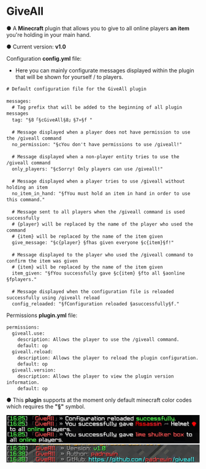 # GiveAll

● A **Minecraft** plugin that allows you to give to all online players **an item** you're holding in your main hand.

● Current version: **v1.0** 

Configuration **config.yml** file:
- Here you can mainly configurate messages displayed within the plugin that will be shown for yourself / to players.
```
# Default configuration file for the GiveAll plugin

messages:
  # Tag prefix that will be added to the beginning of all plugin messages
  tag: "§8「§cGiveAll§8」§7»§f "

  # Message displayed when a player does not have permission to use the /giveall command
  no_permission: "§cYou don't have permissions to use /giveall!"

  # Message displayed when a non-player entity tries to use the /giveall command
  only_players: "§cSorry! Only players can use /giveall!"

  # Message displayed when a player tries to use /giveall without holding an item
  no_item_in_hand: "§fYou must hold an item in hand in order to use this command."

  # Message sent to all players when the /giveall command is used successfully
  # {player} will be replaced by the name of the player who used the command
  # {item} will be replaced by the name of the item given
  give_message: "§c{player} §fhas given everyone §c{item}§f!"

  # Message displayed to the player who used the /giveall command to confirm the item was given
  # {item} will be replaced by the name of the item given
  item_given: "§fYou successfully gave §c{item} §fto all §aonline §fplayers."

  # Message displayed when the configuration file is reloaded successfully using /giveall reload
  config_reloaded: "§fConfiguration reloaded §asuccessfully§f."
```

Permissions **plugin.yml** file:

```
permissions:
  giveall.use:
    description: Allows the player to use the /giveall command.
    default: op
  giveall.reload:
    description: Allows the player to reload the plugin configuration.
    default: op
  giveall.version:
    description: Allows the player to view the plugin version information.
    default: op
```

● This **plugin** supports at the moment only default minecraft color codes which requires the **"§"** symbol. 

![alt text](giveallplugin.png)
![alt text](giveallversion.png)